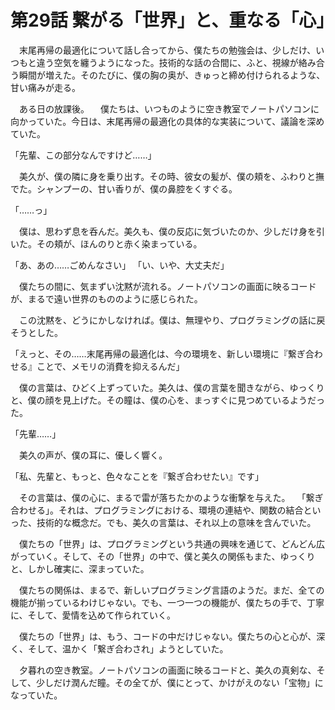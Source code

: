 # 第29話 繋がる「世界」と、重なる「心」

　末尾再帰の最適化について話し合ってから、僕たちの勉強会は、少しだけ、いつもと違う空気を纏うようになった。技術的な話の合間に、ふと、視線が絡み合う瞬間が増えた。そのたびに、僕の胸の奥が、きゅっと締め付けられるような、甘い痛みが走る。

　ある日の放課後。
　僕たちは、いつものように空き教室でノートパソコンに向かっていた。今日は、末尾再帰の最適化の具体的な実装について、議論を深めていた。

「先輩、この部分なんですけど……」

　美久が、僕の隣に身を乗り出す。その時、彼女の髪が、僕の頬を、ふわりと撫でた。シャンプーの、甘い香りが、僕の鼻腔をくすぐる。

「……っ」

　僕は、思わず息を呑んだ。美久も、僕の反応に気づいたのか、少しだけ身を引いた。その頬が、ほんのりと赤く染まっている。

「あ、あの……ごめんなさい」
「い、いや、大丈夫だ」

　僕たちの間に、気まずい沈黙が流れる。ノートパソコンの画面に映るコードが、まるで遠い世界のもののように感じられた。

　この沈黙を、どうにかしなければ。僕は、無理やり、プログラミングの話に戻そうとした。

「えっと、その……末尾再帰の最適化は、今の環境を、新しい環境に『繋ぎ合わせる』ことで、メモリの消費を抑えるんだ」

　僕の言葉は、ひどく上ずっていた。美久は、僕の言葉を聞きながら、ゆっくりと、僕の顔を見上げた。その瞳は、僕の心を、まっすぐに見つめているようだった。

「先輩……」

　美久の声が、僕の耳に、優しく響く。

「私、先輩と、もっと、色々なことを『繋ぎ合わせたい』です」

　その言葉は、僕の心に、まるで雷が落ちたかのような衝撃を与えた。
　「繋ぎ合わせる」。それは、プログラミングにおける、環境の連結や、関数の結合といった、技術的な概念だ。でも、美久の言葉は、それ以上の意味を含んでいた。

　僕たちの「世界」は、プログラミングという共通の興味を通じて、どんどん広がっていく。そして、その「世界」の中で、僕と美久の関係もまた、ゆっくりと、しかし確実に、深まっていた。

　僕たちの関係は、まるで、新しいプログラミング言語のようだ。まだ、全ての機能が揃っているわけじゃない。でも、一つ一つの機能が、僕たちの手で、丁寧に、そして、愛情を込めて作られていく。

　僕たちの「世界」は、もう、コードの中だけじゃない。僕たちの心と心が、深く、そして、温かく「繋ぎ合わされ」ようとしていた。

　夕暮れの空き教室。ノートパソコンの画面に映るコードと、美久の真剣な、そして、少しだけ潤んだ瞳。その全てが、僕にとって、かけがえのない「宝物」になっていた。